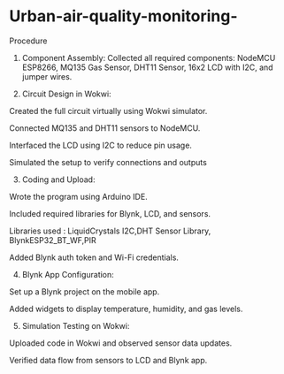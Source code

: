 # Urban-air-quality-monitoring-
Procedure
 
1. Component Assembly:
Collected all required components: NodeMCU ESP8266, MQ135 Gas Sensor, DHT11 Sensor, 16x2 LCD with I2C, and jumper wires.
 
 
2. Circuit Design in Wokwi:
 
Created the full circuit virtually using Wokwi simulator.
 
Connected MQ135 and DHT11 sensors to NodeMCU.
 
Interfaced the LCD using I2C to reduce pin usage.
 
Simulated the setup to verify connections and outputs
 
 
 
3. Coding and Upload:
 
Wrote the program using Arduino IDE.
 
Included required libraries for Blynk, LCD, and sensors.
 
Libraries used : LiquidCrystals I2C,DHT Sensor Library, BlynkESP32_BT_WF,PIR
 
Added Blynk auth token and Wi-Fi credentials.
 
 
 
4. Blynk App Configuration:
 
Set up a Blynk project on the mobile app.
 
Added widgets to display temperature, humidity, and gas levels.
 
 
 
5. Simulation Testing on Wokwi:
 
Uploaded code in Wokwi and observed sensor data updates.
 
Verified data flow from sensors to LCD and Blynk app.
